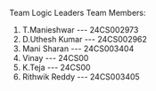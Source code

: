 Team Logic Leaders
Team Members:
  1. T.Manieshwar    --- 24CS002973
  2. D.Uthesh Kumar  --- 24CS002962
  3. Mani Sharan     --- 24CS003404
  4. Vinay           --- 24CS00
  5. K.Teja          --- 24CS00
  6. Rithwik Reddy   --- 24CS003405
